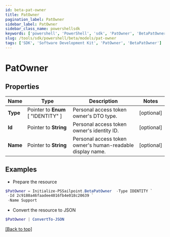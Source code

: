 ```yaml
---
id: beta-pat-owner
title: PatOwner
pagination_label: PatOwner
sidebar_label: PatOwner
sidebar_class_name: powershellsdk
keywords: ['powershell', 'PowerShell', 'sdk', 'PatOwner', 'BetaPatOwner'] 
slug: /tools/sdk/powershell/beta/models/pat-owner
tags: ['SDK', 'Software Development Kit', 'PatOwner', 'BetaPatOwner']
---
```



# PatOwner

## Properties

Name | Type | Description | Notes
------------ | ------------- | ------------- | -------------
**Type** |  Pointer to  **Enum** [  "IDENTITY" ] | Personal access token owner's DTO type. | [optional] 
**Id** |  Pointer to **String** | Personal access token owner's identity ID. | [optional] 
**Name** |  Pointer to **String** | Personal access token owner's human-readable display name. | [optional] 

## Examples

- Prepare the resource
```powershell
$PatOwner = Initialize-PSSailpoint.BetaPatOwner  -Type IDENTITY `
 -Id 2c9180a46faadee4016fb4e018c20639 `
 -Name Support
```

- Convert the resource to JSON
```powershell
$PatOwner | ConvertTo-JSON
```


[[Back to top]](#) 

